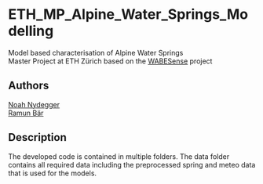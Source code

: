 # ETH_MP_Alpine_Water_Springs_Modelling
Model based characterisation of Alpine Water Springs  
Master Project at ETH Zürich based on the [WABESense](https://www.aramis.admin.ch/Grunddaten/?ProjectID=47484) project

## Authors
[Noah Nydegger]()  
[Ramun Bär]()  

## Description
The developed code is contained in multiple folders. The data folder contains all required data including the preprocessed spring and meteo data that is used for the models.
